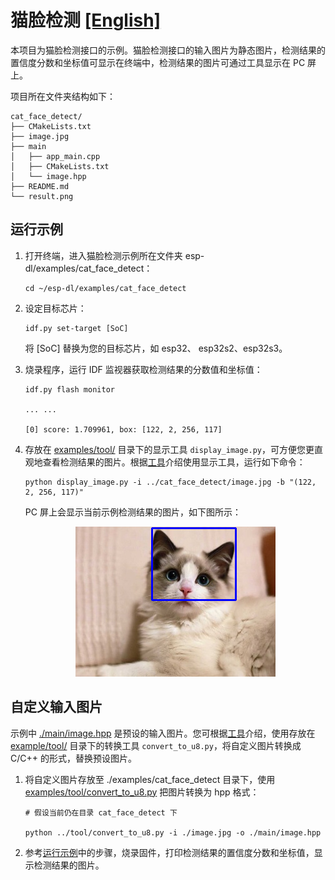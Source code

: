 # 猫脸检测 [[English]](./README.md)

本项目为猫脸检测接口的示例。猫脸检测接口的输入图片为静态图片，检测结果的置信度分数和坐标值可显示在终端中，检测结果的图片可通过工具显示在 PC 屏上。

项目所在文件夹结构如下：

```shell
cat_face_detect/
├── CMakeLists.txt
├── image.jpg
├── main
│   ├── app_main.cpp
│   ├── CMakeLists.txt
│   └── image.hpp
├── README.md
└── result.png
```



## 运行示例

1. 打开终端，进入猫脸检测示例所在文件夹 esp-dl/examples/cat_face_detect：

    ```shell
    cd ~/esp-dl/examples/cat_face_detect
    ```

2. 设定目标芯片：

    ```shell
    idf.py set-target [SoC]
    ```
    将 [SoC] 替换为您的目标芯片，如 esp32、 esp32s2、esp32s3。

3. 烧录程序，运行 IDF 监视器获取检测结果的分数值和坐标值：

   ```shell
   idf.py flash monitor
   
   ... ...
   
   [0] score: 1.709961, box: [122, 2, 256, 117]
   ```

4. 存放在 [examples/tool/](../tool/) 目录下的显示工具 `display_image.py`，可方便您更直观地查看检测结果的图片。根据[工具](../tool/README.md)介绍使用显示工具，运行如下命令：

   ```shell
   python display_image.py -i ../cat_face_detect/image.jpg -b "(122, 2, 256, 117)"
   ```
   PC 屏上会显示当前示例检测结果的图片，如下图所示：

   <p align="center">
    <img width="%" src="./result.png"> 
   </p>
   

## 自定义输入图片

示例中 [./main/image.hpp](./main/image.hpp) 是预设的输入图片。您可根据[工具](../tool/README.md)介绍，使用存放在 [example/tool/](../tool/) 目录下的转换工具 `convert_to_u8.py`，将自定义图片转换成 C/C++ 的形式，替换预设图片。

1. 将自定义图片存放至 ./examples/cat_face_detect 目录下，使用 [examples/tool/convert_to_u8.py](../tool/convert_to_u8.py) 把图片转换为 hpp 格式：

   ```shell
   # 假设当前仍在目录 cat_face_detect 下

   python ../tool/convert_to_u8.py -i ./image.jpg -o ./main/image.hpp
   ```

2. 参考[运行示例](#运行示例)中的步骤，烧录固件，打印检测结果的置信度分数和坐标值，显示检测结果的图片。

